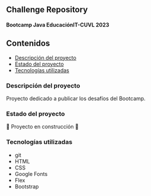 ## Challenge Repository
#### Bootcamp Java EducaciónIT-CUVL 2023

## Contenidos
* [Descripción del proyecto](#descripcion-del-proyecto)
* [Estado del proyecto](#estado-del-proyecto)
* [Tecnologías utilizadas](#tecnologias-utilizadas)

### Descripción del proyecto
Proyecto dedicado a publicar los desafíos del Bootcamp.

### Estado del proyecto
:construction: Proyecto en construcción :construction:

### Tecnologías utilizadas
* git
* HTML
* CSS
* Google Fonts
* Flex
* Bootstrap